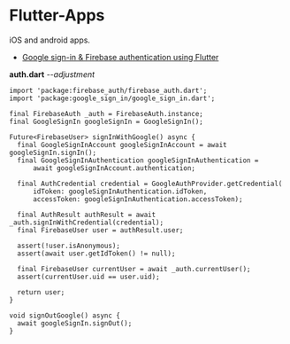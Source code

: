 # Flutter-Apps
iOS and android apps.

* [Google sign-in & Firebase authentication using Flutter](https://blog.codemagic.io/firebase-authentication-google-sign-in-using-flutter/)

**auth.dart** *--adjustment*
```
import 'package:firebase_auth/firebase_auth.dart';
import 'package:google_sign_in/google_sign_in.dart';

final FirebaseAuth _auth = FirebaseAuth.instance;
final GoogleSignIn googleSignIn = GoogleSignIn();

Future<FirebaseUser> signInWithGoogle() async {
  final GoogleSignInAccount googleSignInAccount = await googleSignIn.signIn();
  final GoogleSignInAuthentication googleSignInAuthentication =
      await googleSignInAccount.authentication;

  final AuthCredential credential = GoogleAuthProvider.getCredential(
      idToken: googleSignInAuthentication.idToken,
      accessToken: googleSignInAuthentication.accessToken);

  final AuthResult authResult = await _auth.signInWithCredential(credential);
  final FirebaseUser user = authResult.user;

  assert(!user.isAnonymous);
  assert(await user.getIdToken() != null);

  final FirebaseUser currentUser = await _auth.currentUser();
  assert(currentUser.uid == user.uid);

  return user;
}

void signOutGoogle() async {
  await googleSignIn.signOut();
}
```
